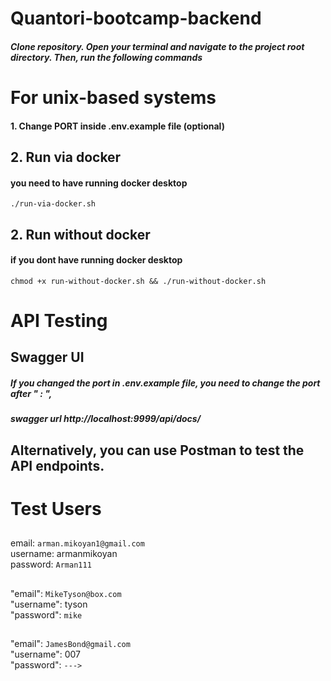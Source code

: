 # Quantori-bootcamp-backend

##### Clone repository. Open your terminal and navigate to the project root directory. Then, run the following commands

# For unix-based systems

#### 1. Change PORT inside .env.example file (optional) 

## 2. Run via docker 
#### you need to have running docker desktop
    ./run-via-docker.sh

## 2. Run without docker
#### if you dont have running docker desktop
    chmod +x run-without-docker.sh && ./run-without-docker.sh

# API Testing

## Swagger UI
##### If you changed the port in .env.example file, you need to change the port after " : ", 
##### swagger url http://localhost:9999/api/docs/

## Alternatively, you can use Postman to test the API endpoints.


##

# Test Users

##
## 
email: ``arman.mikoyan1@gmail.com``  
username: armanmikoyan  
password: ``Arman111``


##
## 
"email": ``MikeTyson@box.com``      
"username": tyson        
"password": ``mike``    

## 
## 
"email": ``JamesBond@gmail.com``   
"username": 007  
"password": ``--->``

